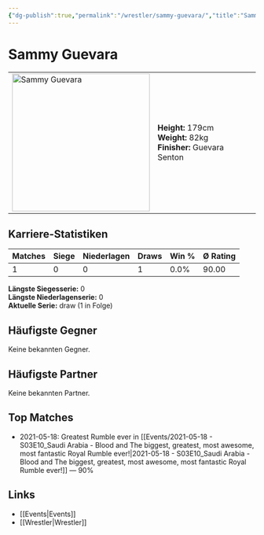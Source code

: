 ```yaml
---
{"dg-publish":true,"permalink":"/wrestler/sammy-guevara/","title":"Sammy Guevara","tags":["wrestler"],"noteIcon":""}
---
```



# Sammy Guevara

<table>
        <tr>
        <td><img src="https://github.com/CptSpaulding1980/choke-slam-wrestling/releases/download/images/Sammy_Guevara.png" width="280" alt="Sammy Guevara"></td>
        <td>
        <b>Height:</b> 179cm<br>
        <b>Weight:</b> 82kg<br>
        <b>Finisher:</b> Guevara Senton<br>
        </td>
        </tr>
        </table>
        
## Karriere-Statistiken

| Matches | Siege | Niederlagen | Draws | Win % | Ø Rating |
|---------|-------|-------------|-------|-------|-----------|
| 1 | 0 | 0 | 1 | 0.0% | 90.00 |

**Längste Siegesserie:** 0<br>**Längste Niederlagenserie:** 0<br>**Aktuelle Serie:** draw (1 in Folge)


## Häufigste Gegner
Keine bekannten Gegner.

## Häufigste Partner
Keine bekannten Partner.

## Top Matches
- 2021-05-18: Greatest Rumble ever in [[Events/2021-05-18 - S03E10_Saudi Arabia - Blood and The biggest, greatest, most awesome, most fantastic Royal Rumble ever!\|2021-05-18 - S03E10_Saudi Arabia - Blood and The biggest, greatest, most awesome, most fantastic Royal Rumble ever!]] — 90%

## Links
- [[Events\|Events]]
- [[Wrestler\|Wrestler]]
